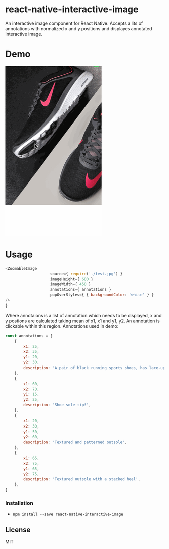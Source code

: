 # react-native-interactive-image

An interactive image component for React Native. 
Accepts a lits of annotations with normalized x and y positions and displayes annotated interactive image. 

# Demo
![react-native-interactive-image Demo](https://github.com/chethann/demo-images/blob/master/demo-interactive-image.gif)

# Usage

```javascript
<ZoomableImage
					source={ require('./test.jpg') }
					imageHeight={ 600 }
					imageWidth={ 450 }
					annotations={ annotations }
					popOverStyles={ { backgroundColor: 'white' } }
/>
}
```

Where annotaions is a list of annotation which needs to be displayed, x and y postions are calculated taking mean of x1, x1 and y1, y2. An annotation is clickable within this region. Annotations used in demo:

```javascript
const annotations = [
	{
		x1: 25,
		x2: 35,
		y1: 20,
		y2: 30,
		description: 'A pair of black running sports shoes, has lace-up detail. Textile and mesh upper',
	},
	{
		x1: 60,
		x2: 70,
		y1: 15,
		y2: 25,
		description: 'Shoe sole tip!',
	},
	{
		x1: 20,
		x2: 30,
		y1: 50,
		y2: 60,
		description: 'Textured and patterned outsole',
	},
	{
		x1: 65,
		x2: 75,
		y1: 65,
		y2: 75,
		description: 'Textured outsole with a stacked heel',
	},
]
```

### Installation
- `npm install --save react-native-interactive-image`

License
----
MIT
